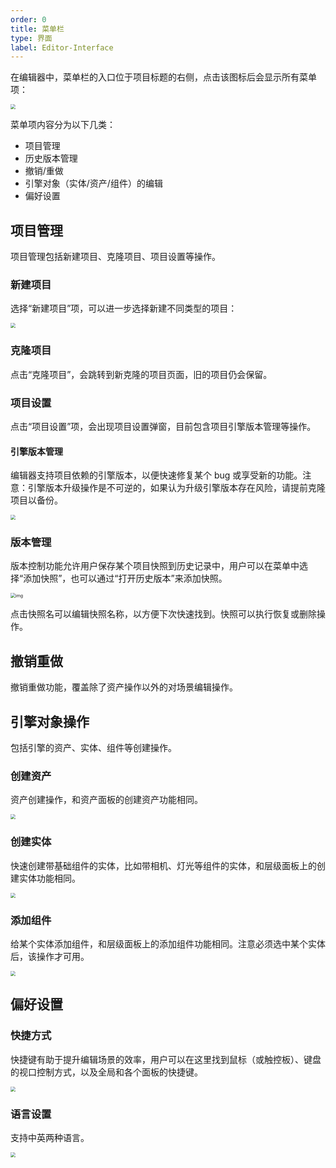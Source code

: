```yaml
---
order: 0
title: 菜单栏
type: 界面
label: Editor-Interface
---
```


在编辑器中，菜单栏的入口位于项目标题的右侧，点击该图标后会显示所有菜单项：

<img src="https://mdn.alipayobjects.com/huamei_2uqjce/afts/img/A*QKdwRJ6WUX8AAAAAAAAAAAAADsF_AQ/original" style="zoom:50%;" />

菜单项内容分为以下几类：
- 项目管理
- 历史版本管理
- 撤销/重做
- 引擎对象（实体/资产/组件）的编辑
- 偏好设置

## 项目管理

项目管理包括新建项目、克隆项目、项目设置等操作。

### 新建项目

选择“新建项目”项，可以进一步选择新建不同类型的项目：

<img src="https://mdn.alipayobjects.com/huamei_2uqjce/afts/img/A*TKFmR7rpuhkAAAAAAAAAAAAADsF_AQ/original" style="zoom:50%;" />

### 克隆项目

点击“克隆项目”，会跳转到新克隆的项目页面，旧的项目仍会保留。

### 项目设置

点击“项目设置”项，会出现项目设置弹窗，目前包含项目引擎版本管理等操作。

#### 引擎版本管理

编辑器支持项目依赖的引擎版本，以便快速修复某个 bug 或享受新的功能。注意：引擎版本升级操作是不可逆的，如果认为升级引擎版本存在风险，请提前克隆项目以备份。

<img src="https://mdn.alipayobjects.com/huamei_2uqjce/afts/img/A*AicBTapuqAUAAAAAAAAAAAAADsF_AQ/original" style="zoom:50%;" />

### 版本管理

版本控制功能允许用户保存某个项目快照到历史记录中，用户可以在菜单中选择“添加快照”，也可以通过“打开历史版本”来添加快照。

<img src="https://mdn.alipayobjects.com/huamei_2uqjce/afts/img/A*uQixR6-0gH0AAAAAAAAAAAAADsF_AQ/original" alt="img" style="zoom:50%;" />

点击快照名可以编辑快照名称，以方便下次快速找到。快照可以执行恢复或删除操作。

## 撤销重做

撤销重做功能，覆盖除了资产操作以外的对场景编辑操作。

## 引擎对象操作

包括引擎的资产、实体、组件等创建操作。

### 创建资产

资产创建操作，和资产面板的创建资产功能相同。

<img src="https://mdn.alipayobjects.com/huamei_2uqjce/afts/img/A*vqGhS4EBgkQAAAAAAAAAAAAADsF_AQ/original" style="zoom:50%;" />

### 创建实体

快速创建带基础组件的实体，比如带相机、灯光等组件的实体，和层级面板上的创建实体功能相同。

<img src="https://mdn.alipayobjects.com/huamei_2uqjce/afts/img/A*YQ63SIi02Z8AAAAAAAAAAAAADsF_AQ/original" style="zoom:50%;" />

### 添加组件

给某个实体添加组件，和层级面板上的添加组件功能相同。注意必须选中某个实体后，该操作才可用。

<img src="https://mdn.alipayobjects.com/huamei_2uqjce/afts/img/A*D6iKSp7NCcYAAAAAAAAAAAAADsF_AQ/original" style="zoom:50%;" />

## 偏好设置

### 快捷方式

快捷键有助于提升编辑场景的效率，用户可以在这里找到鼠标（或触控板）、键盘的视口控制方式，以及全局和各个面板的快捷键。

<img src="https://mdn.alipayobjects.com/huamei_2uqjce/afts/img/A*diTfTq0BIb8AAAAAAAAAAAAADsF_AQ/original" style="zoom:50%;" />

### 语言设置

支持中英两种语言。

<img src="https://mdn.alipayobjects.com/huamei_2uqjce/afts/img/A*CjejTquhwoUAAAAAAAAAAAAADsF_AQ/original" style="zoom:50%;" />
